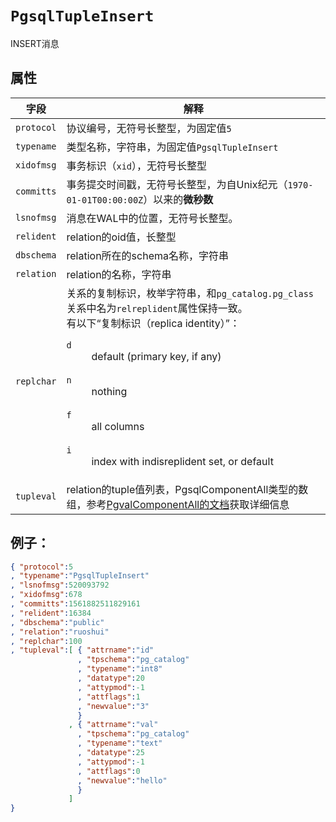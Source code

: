 # ```PgsqlTupleInsert```

INSERT消息

## 属性

字段 | 解释
----|----
```protocol``` | 协议编号，无符号长整型，为固定值```5```
```typename``` | 类型名称，字符串，为固定值```PgsqlTupleInsert```
```xidofmsg``` | 事务标识（```xid```），无符号长整型
```committs``` | 事务提交时间戳，无符号长整型，为自Unix纪元（```1970-01-01T00:00:00Z```）以来的**微秒数**
```lsnofmsg``` | 消息在WAL中的位置，无符号长整型。
```relident``` | relation的oid值，长整型
```dbschema``` | relation所在的schema名称，字符串
```relation``` | relation的名称，字符串
```replchar``` | 关系的复制标识，枚举字符串，和```pg_catalog.pg_class```关系中名为```relreplident```属性保持一致。<br/>有以下“复制标识（replica identity）”：<br /><dl><dt>```d```</dt><dd>default (primary key, if any)</dd><br /><dt>```n```</dt><dd>nothing</dd><br/><dt>```f```</dt><dd>all columns</dd><br/><dt>```i```</dt><dd>index with indisreplident set, or default</dd></dl>
```tupleval``` | relation的tuple值列表，PgsqlComponentAll类型的数组，参考[PgvalComponentAll的文档](pgval-component-all.md)获取详细信息

## 例子：

```json
{ "protocol":5
, "typename":"PgsqlTupleInsert"
, "lsnofmsg":520093792
, "xidofmsg":678
, "committs":1561882511829161
, "relident":16384
, "dbschema":"public"
, "relation":"ruoshui"
, "replchar":100
, "tupleval":[ { "attrname":"id"
               , "tpschema":"pg_catalog"
               , "typename":"int8"
               , "datatype":20
               , "attypmod":-1
               , "attflags":1
               , "newvalue":"3"
               }
             , { "attrname":"val"
               , "tpschema":"pg_catalog"
               , "typename":"text"
               , "datatype":25
               , "attypmod":-1
               , "attflags":0
               , "newvalue":"hello"
               }
             ]
}
```

